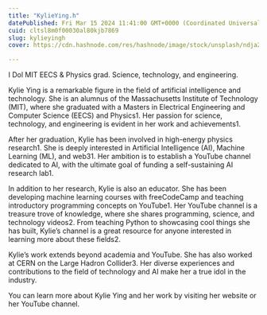 ```yaml
---
title: "KylieYing.h"
datePublished: Fri Mar 15 2024 11:41:00 GMT+0000 (Coordinated Universal Time)
cuid: cltsl8m0f00030al80kjb7869
slug: kylieyingh
cover: https://cdn.hashnode.com/res/hashnode/image/stock/unsplash/ndja2LJ4IcM/upload/1ba13936be8ca0716e38658b3aa02f40.jpeg

---
```


I Dol MIT EECS & Physics grad. Science, technology, and engineering.

Kylie Ying is a remarkable figure in the field of artificial intelligence and technology. She is an alumnus of the Massachusetts Institute of Technology (MIT), where she graduated with a Masters in Electrical Engineering and Computer Science (EECS) and Physics1. Her passion for science, technology, and engineering is evident in her work and achievements1.

After her graduation, Kylie has been involved in high-energy physics research1. She is deeply interested in Artificial Intelligence (AI), Machine Learning (ML), and web31. Her ambition is to establish a YouTube channel dedicated to AI, with the ultimate goal of funding a self-sustaining AI research lab1.

In addition to her research, Kylie is also an educator. She has been developing machine learning courses with freeCodeCamp and teaching introductory programming concepts on YouTube1. Her YouTube channel is a treasure trove of knowledge, where she shares programming, science, and technology videos2. From teaching Python to showcasing cool things she has built, Kylie’s channel is a great resource for anyone interested in learning more about these fields2.

Kylie’s work extends beyond academia and YouTube. She has also worked at CERN on the Large Hadron Collider3. Her diverse experiences and contributions to the field of technology and AI make her a true idol in the industry.

You can learn more about Kylie Ying and her work by visiting her website or her YouTube channel.